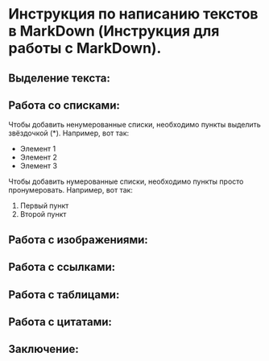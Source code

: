 # Инструкция по написанию текстов в MarkDown (Инструкция для работы с MarkDown).

## Выделение текста:

## Работа со списками:

Чтобы добавить ненумерованные списки, необходимо пункты выделить звёздочкой (*). Например, вот так:
* Элемент 1
* Элемент 2
* Элемент 3

Чтобы добавить нумерованные списки, необходимо пункты просто пронумеровать. Например, вот так:
1. Первый пункт
2. Второй пункт

## Работа с изображениями:

## Работа с ссылками:

## Работа с таблицами:

## Работа с цитатами:

## Заключение: